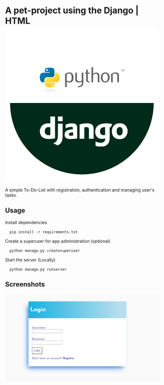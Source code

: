 
# A pet-project using the Django | HTML![img_1.png](img_1.png)

A simple To-Do-List with registration, authentication and managing user's tasks. 

## Usage

Install dependencies

```commandline
  pip install -r requirements.txt
```

Create a superuser for app administration (optional)

```commandline
  python manage.py createsuperuser
```

Start the server (Locally)

```commandline
  python manage.py runserver
```

## Screenshots
![loginpage.png](loginpage.png)